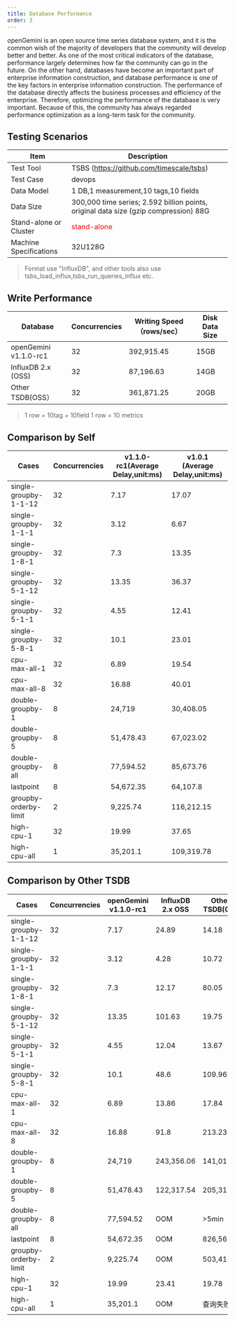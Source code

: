 ```yaml
---
title: Database Performance
order: 3
---
```


openGemini is an open source time series database system, and it is the common wish of the majority of developers that the community will develop better and better. As one of the most critical indicators of the database, performance largely determines how far the community can go in the future. On the other hand, databases have become an important part of enterprise information construction, and database performance is one of the key factors in enterprise information construction. The performance of the database directly affects the business processes and efficiency of the enterprise. Therefore, optimizing the performance of the database is very important. Because of this, the community has always regarded performance optimization as a long-term task for the community.

## Testing Scenarios
|Item|Description|
|---|---|
| Test Tool | TSBS (https://github.com/timescale/tsbs)              |
| Test Case| devops |
| Data Model | 1 DB,1 measurement,10 tags,10 fields                               |
| Data Size| 300,000 time series; 2.592 billion points, original data size (gzip compression) 88G |
| Stand-alone or Cluster| <font color=red>stand-alone</font>                                        |
| Machine Specifications| 32U128G                                               |

> Format use "InfluxDB", and other tools also use tsbs_load_influx,tsbs_run_queries_influx etc.

## Write Performance

| Database                | Concurrencies | Writing Speed（rows/sec） | Disk Data Size |
| --------------------- | ------ | ----------------------------------------- | -------- |
| openGemini v1.1.0-rc1 | 32     | 392,915.45                                | 15GB     |
| InfluxDB 2.x (OSS)      | 32     | 87,196.63                                 | 14GB     |
| Other TSDB(OSS）              | 32     | 361,871.25                                | 20GB     |

> 1 row = 10tag + 10field
> 1 row = 10 metrics

## Comparison by Self

| Cases                  | Concurrencies | v1.1.0-rc1(Average Delay,unit:ms) | v1.0.1 (Average Delay,unit:ms) |
| --------------------- | ------ | ---------------------- | ------------------- |
| single-groupby-1-1-12 | 32     | 7.17                   | 17.07               |
| single-groupby-1-1-1  | 32     | 3.12                   | 6.67                |
| single-groupby-1-8-1  | 32     | 7.3                    | 13.35               |
| single-groupby-5-1-12 | 32     | 13.35                  | 36.37               |
| single-groupby-5-1-1  | 32     | 4.55                   | 12.41               |
| single-groupby-5-8-1  | 32     | 10.1                   | 23.01               |
| cpu-max-all-1         | 32     | 6.89                   | 19.54               |
| cpu-max-all-8         | 32     | 16.88                  | 40.01               |
| double-groupby-1      | 8      | 24,719                 | 30,408.05           |
| double-groupby-5      | 8      | 51,478.43              | 67,023.02           |
| double-groupby-all    | 8      | 77,594.52              | 85,673.76           |
| lastpoint             | 8      | 54,672.35              | 64,107.8            |
| groupby-orderby-limit | 2      | 9,225.74               | 116,212.15          |
| high-cpu-1            | 32     | 19.99                  | 37.65               |
| high-cpu-all          | 1      | 35,201.1               | 109,319.78          |

## Comparison by Other TSDB

| Cases                  | Concurrencies | openGemini v1.1.0-rc1 | InfluxDB 2.x OSS | Others TSDB(OSS)   |
| --------------------- | ---- | --------------------- | ---------------- | ---------- |
| single-groupby-1-1-12 | 32   | 7.17                  | 24.89            | 14.18      |
| single-groupby-1-1-1  | 32   | 3.12                  | 4.28             | 10.72      |
| single-groupby-1-8-1  | 32   | 7.3                   | 12.17            | 80.05      |
| single-groupby-5-1-12 | 32   | 13.35                 | 101.63           | 19.75      |
| single-groupby-5-1-1  | 32   | 4.55                  | 12.04            | 13.67      |
| single-groupby-5-8-1  | 32   | 10.1                  | 48.6             | 109.96     |
| cpu-max-all-1         | 32   | 6.89                  | 13.86            | 17.84      |
| cpu-max-all-8         | 32   | 16.88                 | 91.8             | 213.23     |
| double-groupby-1      | 8    | 24,719                | 243,356.06       | 141,016.09 |
| double-groupby-5      | 8    | 51,478.43             | 122,317.54       | 205,317.78 |
| double-groupby-all    | 8    | 77,594.52             | OOM              | >5min      |
| lastpoint             | 8    | 54,672.35             | OOM              | 826,563.36 |
| groupby-orderby-limit | 2    | 9,225.74              | OOM              | 503,419.97 |
| high-cpu-1            | 32   | 19.99                 | 23.41            | 19.78      |
| high-cpu-all          | 1    | 35,201.1              | OOM              | 查询失败   |

